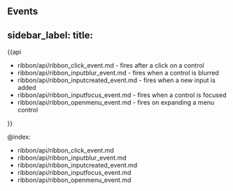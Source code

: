 Events
---
sidebar_label: 
title: 
---          

{{api

- ribbon/api/ribbon_click_event.md - fires after a click on a control
- ribbon/api/ribbon_inputblur_event.md - fires when a control is blurred
- ribbon/api/ribbon_inputcreated_event.md - fires when a new input is added
- ribbon/api/ribbon_inputfocus_event.md - fires when a control is focused
- ribbon/api/ribbon_openmenu_event.md - fires on expanding a menu control

}}

@index:

- ribbon/api/ribbon_click_event.md 
- ribbon/api/ribbon_inputblur_event.md 
- ribbon/api/ribbon_inputcreated_event.md 
- ribbon/api/ribbon_inputfocus_event.md
- ribbon/api/ribbon_openmenu_event.md 
